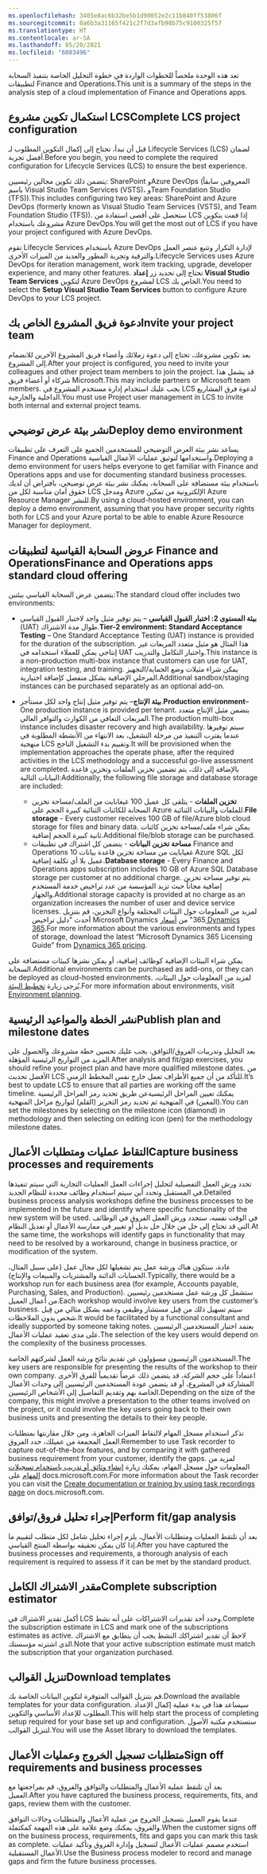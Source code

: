 ```yaml
---
ms.openlocfilehash: 3405e8ac6b32be5b1d90052e2c11b840ff53806f
ms.sourcegitcommit: 0a6b3a31165f421c2f7d3afb98b75c9100325f57
ms.translationtype: HT
ms.contentlocale: ar-SA
ms.lasthandoff: 05/20/2021
ms.locfileid: "6083496"
---
```

<span data-ttu-id="112b4-101">تعد هذه الوحدة ملخصاً للخطوات الواردة في خطوة التحليل الخاصة بتنفيذ السحابة لتطبيقات Finance and Operations.</span><span class="sxs-lookup"><span data-stu-id="112b4-101">This unit is a summary of the steps in the analysis step of a cloud implementation of Finance and Operations apps.</span></span>

## <a name="complete-lcs-project-configuration"></a><span data-ttu-id="112b4-102">استكمال تكوين مشروع LCS</span><span class="sxs-lookup"><span data-stu-id="112b4-102">Complete LCS project configuration</span></span>

<span data-ttu-id="112b4-103">قبل أن تبدأ، تحتاج إلى إكمال التكوين المطلوب لـ Lifecycle Services ‏(LCS) لضمان أفضل تجربة.</span><span class="sxs-lookup"><span data-stu-id="112b4-103">Before you begin, you need to complete the required configuration for Lifecycle Services (LCS) to ensure the best experience.</span></span>
 
<span data-ttu-id="112b4-104">يتضمن ذلك تكوين مجالين رئيسيين: SharePoint وAzure DevOps (المعروفين سابقاً باسم  Visual Studio Team Services (‏VSTS)، وTeam Foundation Studio (‏TFS)).</span><span class="sxs-lookup"><span data-stu-id="112b4-104">This includes configuring two key areas: SharePoint and Azure DevOps (formerly known as Visual Studio Team Services (VSTS), and Team Foundation Studio (TFS)).</span></span> <span data-ttu-id="112b4-105">ستحصل على أقصى استفادة من LCS إذا قمت بتكوين مشروعك باستخدام Azure DevOps.</span><span class="sxs-lookup"><span data-stu-id="112b4-105">You will get the most out of LCS if you have your project configured with Azure DevOps.</span></span> 

<span data-ttu-id="112b4-106">تقوم Lifecycle Services باستخدام Azure DevOps لإدارة التكرار وتتبع عنصر العمل والترقية وتجربة المطور والعديد من الميزات الأخرى.</span><span class="sxs-lookup"><span data-stu-id="112b4-106">Lifecycle Services uses Azure DevOps for iteration management, work item tracking, upgrade, developer experience, and many other features.</span></span> <span data-ttu-id="112b4-107">تحتاج إلى تحديد زر **إعداد Visual Studio Team Services** لتكوين Azure DevOps لمشروع LCS الخاص بك.</span><span class="sxs-lookup"><span data-stu-id="112b4-107">You need to select the **Setup Visual Studio Team Services** button to configure Azure DevOps to your LCS project.</span></span>

## <a name="invite-your-project-team"></a><span data-ttu-id="112b4-108">دعوة فريق المشروع الخاص بك</span><span class="sxs-lookup"><span data-stu-id="112b4-108">Invite your project team</span></span>

<span data-ttu-id="112b4-109">بعد تكوين مشروعك، تحتاج إلى دعوة زملائك وأعضاء فريق المشروع الآخرين للانضمام إلى المشروع.</span><span class="sxs-lookup"><span data-stu-id="112b4-109">After your project is configured, you need to invite your colleagues and other project team members to join the project.</span></span> <span data-ttu-id="112b4-110">قد يشمل هذا شركاء أو أعضاء فريق Microsoft.</span><span class="sxs-lookup"><span data-stu-id="112b4-110">This may include partners or Microsoft team members.</span></span> <span data-ttu-id="112b4-111">يجب عليك استخدام إدارة مستخدم المشروع في LCS لدعوة فرق المشاريع الداخلية والخارجية.</span><span class="sxs-lookup"><span data-stu-id="112b4-111">You must use Project user management in LCS to invite both internal and external project teams.</span></span>

## <a name="deploy-demo-environment"></a><span data-ttu-id="112b4-112">نشر بيئة عرض توضيحي</span><span class="sxs-lookup"><span data-stu-id="112b4-112">Deploy demo environment</span></span>

<span data-ttu-id="112b4-113">يساعد نشر بيئة العرض التوضيحي للمستخدمين الجميع على التعرف على تطبيقات Finance and Operations واستخدامها لتوثيق عمليات الأعمال القياسية.</span><span class="sxs-lookup"><span data-stu-id="112b4-113">Deploying a demo environment for users helps everyone to get familiar with Finance and Operations apps and use for documenting standard business processes.</span></span> <span data-ttu-id="112b4-114">باستخدام بيئة مستضافة على السحابة، يمكنك نشر بيئة عرض توضيحي، بافتراض أن لديك حقوق أمان مناسبة لكل من LCS ومدخل Azure الإلكترونية من تمكين Azure Resource Manager للنشر.</span><span class="sxs-lookup"><span data-stu-id="112b4-114">By using a cloud-hosted environment, you can deploy a demo environment, assuming that you have proper security rights both for LCS and your Azure portal to be able to enable Azure Resource Manager for deployment.</span></span>

## <a name="finance-and-operations-apps-standard-cloud-offering"></a><span data-ttu-id="112b4-115">عروض السحابة القياسية لتطبيقات Finance and Operations</span><span class="sxs-lookup"><span data-stu-id="112b4-115">Finance and Operations apps standard cloud offering</span></span>

<span data-ttu-id="112b4-116">يتضمن عرض السحابة القياسي بيئتين:</span><span class="sxs-lookup"><span data-stu-id="112b4-116">The standard cloud offer includes two environments:</span></span>

- <span data-ttu-id="112b4-117">**بيئة المستوى 2: اختبار القبول القياسي** – يتم توفير مثيل واحد لاختبار القبول القياسي (UAT) طوال مدة الاشتراك.</span><span class="sxs-lookup"><span data-stu-id="112b4-117">**Tier-2 environment: Standard Acceptance Testing** – One Standard Acceptance Testing (UAT) instance is provided for the duration of the subscription.</span></span> <span data-ttu-id="112b4-118">هذا المثال هو مثيل متعدد المربعات غير إنتاجي يمكن للعملاء استخدامه في UAT واختبار التكامل والتدريب.</span><span class="sxs-lookup"><span data-stu-id="112b4-118">This instance is a non-production multi-box instance that customers can use for UAT, integration testing, and training.</span></span> <span data-ttu-id="112b4-119">يمكن شراء مثيلات وضع الحماية/التجهيز المرحلي الإضافية بشكل منفصل كإضافة اختيارية.</span><span class="sxs-lookup"><span data-stu-id="112b4-119">Additional sandbox/staging instances can be purchased separately as an optional add-on.</span></span>
- <span data-ttu-id="112b4-120">**بيئة الإنتاج**– يتم توفير مثيل إنتاج واحد لكل مستأجر.</span><span class="sxs-lookup"><span data-stu-id="112b4-120">**Production environment**– One production instance is provided per tenant.</span></span> <span data-ttu-id="112b4-121">يتضمن مثيل الإنتاج متعدد المربعات التعافي من الكوارث والتوافر العالي.</span><span class="sxs-lookup"><span data-stu-id="112b4-121">The production multi-box instance includes disaster recovery and high availability.</span></span> <span data-ttu-id="112b4-122">سيتم توفيرها عندما يقترب التنفيذ من مرحلة التشغيل، بعد الانتهاء من الأنشطة المطلوبة في منهجية LCS وتقييم بدء التشغيل الناجح.</span><span class="sxs-lookup"><span data-stu-id="112b4-122">It will be provisioned when the implementation approaches the operate phase, after the required activities in the LCS methodology and a successful go-live assessment are completed.</span></span> <span data-ttu-id="112b4-123">بالإضافة إلى ذلك، يتم تضمين تخزين الملفات وتخزين قاعدة البيانات التالية:</span><span class="sxs-lookup"><span data-stu-id="112b4-123">Additionally, the following file storage and database storage are included:</span></span>

    - <span data-ttu-id="112b4-124">**تخزين الملفات** - يتلقى كل عميل 100 غيغابايت من الملف/مساحة تخزين السحابة للكائنات الثنائية كبيرة الحجم على Azure للملفات والبيانات الثنائية.</span><span class="sxs-lookup"><span data-stu-id="112b4-124">**File storage** - Every customer receives 100 GB of file/Azure blob cloud storage for files and binary data.</span></span> <span data-ttu-id="112b4-125">يمكن شراء ملف/مساحة تخزين كائنات ثانية كبيرة الحجم إضافية.</span><span class="sxs-lookup"><span data-stu-id="112b4-125">Additional file/blob storage can be purchased.</span></span>
    - <span data-ttu-id="112b4-126">**مساحة تخزين البيانات** - يتضمن كل اشتراك في تطبيقات Finance and Operations 10 غغيابايت من مساحة تخزين قاعدة بيانات Azure SQL لكل عميل بلا أي تكلفة إضافية.</span><span class="sxs-lookup"><span data-stu-id="112b4-126">**Database storage** - Every Finance and Operations apps subscription includes 10 GB of Azure SQL Database storage per customer at no additional charge.</span></span> <span data-ttu-id="112b4-127">يتم توفير مساحة تخزين إضافية مجاناً حيث تزيد المؤسسة من عدد تراخيص خدمة المستخدم والجهاز.</span><span class="sxs-lookup"><span data-stu-id="112b4-127">Additional storage capacity is provided at no charge as an organization increases the number of user and device service licenses.</span></span> <span data-ttu-id="112b4-128">لمزيد من المعلومات حول البيئات المختلفة وأنواع التخزين، قم بتنزيل أحدث "دليل تراخيص Microsoft Dynamics ‏365" من [أسعار Dynamics 365](/pricing/?azure-portal=true).</span><span class="sxs-lookup"><span data-stu-id="112b4-128">For more information about the various environments and types of storage, download the latest “Microsoft Dynamics 365 Licensing Guide” from [Dynamics 365 pricing](/pricing/?azure-portal=true).</span></span>


<span data-ttu-id="112b4-129">يمكن شراء البيئات الإضافية كوظائف إضافية، أو يمكن نشرها كبيئات مستضافة على السحابة.</span><span class="sxs-lookup"><span data-stu-id="112b4-129">Additional environments can be purchased as add-ons, or they can be deployed as cloud-hosted environments.</span></span> <span data-ttu-id="112b4-130">لمزيد من المعلومات حول البيئات، يُرجى زيارة [تخطيط البيئة](/dynamics365/fin-ops-core/fin-ops/imp-lifecycle/environment-planning).</span><span class="sxs-lookup"><span data-stu-id="112b4-130">For more information about environments, visit   [Environment planning](/dynamics365/fin-ops-core/fin-ops/imp-lifecycle/environment-planning).</span></span>

## <a name="publish-plan-and-milestone-dates"></a><span data-ttu-id="112b4-131">نشر الخطة والمواعيد الرئيسية</span><span class="sxs-lookup"><span data-stu-id="112b4-131">Publish plan and milestone dates</span></span>

<span data-ttu-id="112b4-132">بعد التحليل وتدريبات الفروق/التوافق، يجب عليك تحسين خطة مشروعك والحصول على المزيد من التواريخ الرئيسية المؤهلة.</span><span class="sxs-lookup"><span data-stu-id="112b4-132">After analysis and fit/gap exercises, you should refine your project plan and have more qualified milestone dates.</span></span> <span data-ttu-id="112b4-133">من الأفضل تحديث LCS للتأكد من أن جميع الأطراف تعمل خارج نفس المخطط الزمني.</span><span class="sxs-lookup"><span data-stu-id="112b4-133">It’s best to update LCS to ensure that all parties are working off the same timeline.</span></span> <span data-ttu-id="112b4-134">يمكنك تعيين المراحل الرئيسيةعن طريق تحديد رمز المراحل الرئيسية (المعين) في المنهجية ثم تحديد رمز التحرير (القلم) لتواريخ مراحل المنهجية.</span><span class="sxs-lookup"><span data-stu-id="112b4-134">You can set the milestones by selecting on the milestone icon (diamond) in methodology and then selecting on editing icon (pen) for the methodology milestone dates.</span></span>

## <a name="capture-business-processes-and-requirements"></a><span data-ttu-id="112b4-135">التقاط عمليات ومتطلبات الأعمال</span><span class="sxs-lookup"><span data-stu-id="112b4-135">Capture business processes and requirements</span></span>

<span data-ttu-id="112b4-136">تحدد ورش العمل التفصيلية لتحليل إجراءات العمل العمليات التجارية التي سيتم تنفيذها في المستقبل وتحدد أين سيتم استخدام وظائف محددة للنظام الجديد.</span><span class="sxs-lookup"><span data-stu-id="112b4-136">Detailed business process analysis workshops define the business processes to be implemented in the future and identify where specific functionality of the new system will be used.</span></span> <span data-ttu-id="112b4-137">في الوقت نفسه، ستحدد ورش العمل الفروق في الوظائف التي قد تحتاج إلى حل من خلال حل بديل أو تغيير في ممارسة الأعمال أو تعديل النظام.</span><span class="sxs-lookup"><span data-stu-id="112b4-137">At the same time, the workshops will identify gaps in functionality that may need to be resolved by a workaround, change in business practice, or modification of the system.</span></span> 

<span data-ttu-id="112b4-138">عادة، ستكون هناك ورشة عمل يتم تشغيلها لكل مجال عمل (على سبيل المثال، الحسابات الدائنة والمشتريات والمبيعات والإنتاج).</span><span class="sxs-lookup"><span data-stu-id="112b4-138">Typically, there would be a workshop run for each business area (for example, Accounts payable, Purchasing, Sales, and Production).</span></span> <span data-ttu-id="112b4-139">ستشمل كل ورشة عمل مستخدمين رئيسيين من أعمال العميل.</span><span class="sxs-lookup"><span data-stu-id="112b4-139">Each workshop would involve key users from the customer’s business.</span></span> <span data-ttu-id="112b4-140">سيتم تسهيل ذلك من قِبل مستشار وظيفي ودعمه بشكل مثالي من قِبل شخص يدون الملاحظات.</span><span class="sxs-lookup"><span data-stu-id="112b4-140">It would be facilitated by a functional consultant and ideally supported by someone taking notes.</span></span> <span data-ttu-id="112b4-141">يعتمد اختيار المستخدمين الرئيسيين على مدى تعقيد عمليات الأعمال.</span><span class="sxs-lookup"><span data-stu-id="112b4-141">The selection of the key users would depend on the complexity of the business processes.</span></span>

<span data-ttu-id="112b4-142">المستخدمون الرئيسيون مسؤولون عن تقديم نتائج ورشة العمل لشركتهم الخاصة.</span><span class="sxs-lookup"><span data-stu-id="112b4-142">The key users are responsible for presenting the results of the workshop to their own company.</span></span> <span data-ttu-id="112b4-143">اعتماداً على حجم الشركة، قد يتضمن ذلك عرضاً تقديمياً للفرق الأخرى المشاركة في المشروع، أو قد يتضمن عودة المستخدمين الرئيسيين إلى وحدات الأعمال الخاصة بهم وتقديم التفاصيل إلى الأشخاص الرئيسيين.</span><span class="sxs-lookup"><span data-stu-id="112b4-143">Depending on the size of the company, this might involve a presentation to the other teams involved on the project, or it could involve the key users going back to their own business units and presenting the details to their key people.</span></span>

<span data-ttu-id="112b4-144">تذكر استخدام مسجل المهام لالتقاط الميزات الجاهزة، ومن خلال مقارنتها بمتطلبات العمل المجمعة من عميلك، حدد الفروق.</span><span class="sxs-lookup"><span data-stu-id="112b4-144">Remember to use Task recorder to capture out-of-the-box features, and by comparing it with gathered business requirement from your customer, identify the gaps.</span></span> <span data-ttu-id="112b4-145">لمزيد من المعلومات حول مسجل المهام، يمكنك زيارة [إنشاء وثائق أو تدريب باستخدام تسجيلات المهام](/dynamics365/fin-ops-core/dev-itpro/user-interface/task-recorder-training-docs) على docs.microsoft.com.</span><span class="sxs-lookup"><span data-stu-id="112b4-145">For more information about the Task recorder you can visit the  [Create documentation or training by using task recordings page](/dynamics365/fin-ops-core/dev-itpro/user-interface/task-recorder-training-docs) on docs.microsoft.com.</span></span>

## <a name="perform-fitgap-analysis"></a><span data-ttu-id="112b4-146">إجراء تحليل فروق/توافق</span><span class="sxs-lookup"><span data-stu-id="112b4-146">Perform fit/gap analysis</span></span>

<span data-ttu-id="112b4-147">بعد أن تلتقط العمليات ومتطلبات الأعمال، يلزم إجراء تحليل شامل لكل متطلب لتقييم ما إذا كان يمكن تحقيقه بواسطة المنتج القياسي.</span><span class="sxs-lookup"><span data-stu-id="112b4-147">After you have captured the business processes and requirements, a thorough analysis of each requirement is required to assess if it can be met by the standard product.</span></span>

## <a name="complete-subscription-estimator"></a><span data-ttu-id="112b4-148">مقدر الاشتراك الكامل</span><span class="sxs-lookup"><span data-stu-id="112b4-148">Complete subscription estimator</span></span>

<span data-ttu-id="112b4-149">أكمل تقدير الاشتراك في LCS وحدد أحد تقديرات الاشتراكات على أنه نشط.</span><span class="sxs-lookup"><span data-stu-id="112b4-149">Complete the subscription estimate in LCS and mark one of the subscriptions estimates as active.</span></span> <span data-ttu-id="112b4-150">لاحظ أن تقدير اشتراكك النشط يجب أن يتطابق مع الاشتراك الذي اشترته مؤسستك.</span><span class="sxs-lookup"><span data-stu-id="112b4-150">Note that your active subscription estimate must match the subscription that your organization purchased.</span></span>

## <a name="download-templates"></a><span data-ttu-id="112b4-151">تنزيل القوالب</span><span class="sxs-lookup"><span data-stu-id="112b4-151">Download templates</span></span>

<span data-ttu-id="112b4-152">قم بتنزيل القوالب المتوفرة لتكوين البيانات الخاصة بك.</span><span class="sxs-lookup"><span data-stu-id="112b4-152">Download the available templates for your data configuration.</span></span> <span data-ttu-id="112b4-153">سيساعد هذا في بدء عملية إكمال الإعداد المطلوب للإعداد الأساسي والتكوين.</span><span class="sxs-lookup"><span data-stu-id="112b4-153">This will help start the process of completing setup required for your base set up and configuration.</span></span> <span data-ttu-id="112b4-154">ستستخدم مكتبة الأصول لتنزيل القوالب.</span><span class="sxs-lookup"><span data-stu-id="112b4-154">You will use the Asset library to download the templates.</span></span>

## <a name="sign-off-requirements-and-business-processes"></a><span data-ttu-id="112b4-155">متطلبات تسجيل الخروج وعمليات الأعمال</span><span class="sxs-lookup"><span data-stu-id="112b4-155">Sign off requirements and business processes</span></span>

<span data-ttu-id="112b4-156">بعد أن تلتقط عملية الأعمال والمتطلبات والتوافق والفروق، قم بمراجعتها مع العميل.</span><span class="sxs-lookup"><span data-stu-id="112b4-156">After you have captured the business process, requirements, fits, and gaps, review them with the customer.</span></span> 

<span data-ttu-id="112b4-157">عندما يقوم العميل بتسجيل الخروج من عملية الأعمال والمتطلبات وحالات التوافق والفروق، يمكنك وضع علامة على هذه المهمة كمكتملة.</span><span class="sxs-lookup"><span data-stu-id="112b4-157">When the customer signs off on the business process, requirements, fits and gaps you can mark this task as complete.</span></span> <span data-ttu-id="112b4-158">استخدم مصمم عمليات الأعمال لتسجيل وإدارة الفروق وتأكيد عمليات الأعمال المستقبلية.</span><span class="sxs-lookup"><span data-stu-id="112b4-158">Use the Business process modeler to record and manage gaps and firm the future business processes.</span></span>

 
